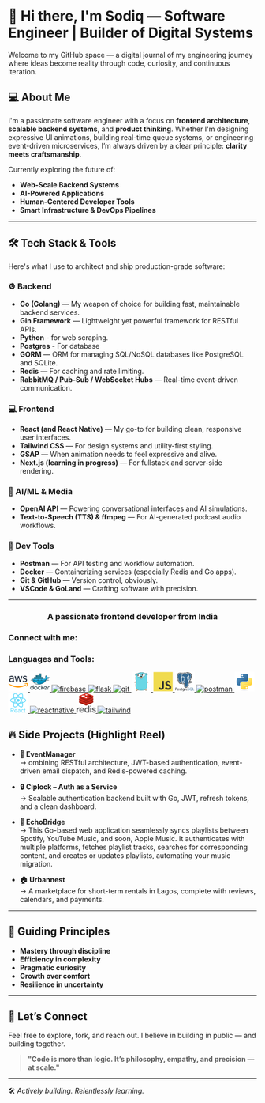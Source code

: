 # 👋 Hi there, I'm Sodiq — Software Engineer | Builder of Digital Systems

Welcome to my GitHub space — a digital journal of my engineering journey where ideas become reality through code, curiosity, and continuous iteration.

## 💻 About Me

I'm a passionate software engineer with a focus on **frontend architecture**, **scalable backend systems**, and **product thinking**. Whether I'm designing expressive UI animations, building real-time queue systems, or engineering event-driven microservices, I’m always driven by a clear principle: **clarity meets craftsmanship**.

Currently exploring the future of:

- **Web-Scale Backend Systems**  
- **AI-Powered Applications**  
- **Human-Centered Developer Tools**  
- **Smart Infrastructure & DevOps Pipelines**  

---

## 🛠️ Tech Stack & Tools

Here's what I use to architect and ship production-grade software:

### ⚙️ Backend

- **Go (Golang)** — My weapon of choice for building fast, maintainable backend services.
- **Gin Framework** — Lightweight yet powerful framework for RESTful APIs.
- **Python** - for web scraping.
- **Postgres** - For database
- **GORM** — ORM for managing SQL/NoSQL databases like PostgreSQL and SQLite.
- **Redis** — For caching and rate limiting.
- **RabbitMQ / Pub-Sub / WebSocket Hubs** — Real-time event-driven communication.

### 💻 Frontend

- **React (and React Native)** — My go-to for building clean, responsive user interfaces.
- **Tailwind CSS** — For design systems and utility-first styling.
- **GSAP** — When animation needs to feel expressive and alive.
- **Next.js (learning in progress)** — For fullstack and server-side rendering.

### 🧠 AI/ML & Media

- **OpenAI API** — Powering conversational interfaces and AI simulations.
- **Text-to-Speech (TTS) & ffmpeg** — For AI-generated podcast audio workflows.

### 🧰 Dev Tools

- **Postman** — For API testing and workflow automation.
- **Docker** — Containerizing services (especially Redis and Go apps).
- **Git & GitHub** — Version control, obviously.
- **VSCode & GoLand** — Crafting software with precision.

---

<h3 align="center">A passionate frontend developer from India</h3>

<h3 align="left">Connect with me:</h3>
<p align="left">
</p>

<h3 align="left">Languages and Tools:</h3>
<p align="left"> <a href="https://aws.amazon.com" target="_blank" rel="noreferrer"> <img src="https://raw.githubusercontent.com/devicons/devicon/master/icons/amazonwebservices/amazonwebservices-original-wordmark.svg" alt="aws" width="40" height="40"/> </a> <a href="https://www.docker.com/" target="_blank" rel="noreferrer"> <img src="https://raw.githubusercontent.com/devicons/devicon/master/icons/docker/docker-original-wordmark.svg" alt="docker" width="40" height="40"/> </a> <a href="https://firebase.google.com/" target="_blank" rel="noreferrer"> <img src="https://www.vectorlogo.zone/logos/firebase/firebase-icon.svg" alt="firebase" width="40" height="40"/> </a> <a href="https://flask.palletsprojects.com/" target="_blank" rel="noreferrer"> <img src="https://www.vectorlogo.zone/logos/pocoo_flask/pocoo_flask-icon.svg" alt="flask" width="40" height="40"/> </a> <a href="https://git-scm.com/" target="_blank" rel="noreferrer"> <img src="https://www.vectorlogo.zone/logos/git-scm/git-scm-icon.svg" alt="git" width="40" height="40"/> </a> <a href="https://golang.org" target="_blank" rel="noreferrer"> <img src="https://raw.githubusercontent.com/devicons/devicon/master/icons/go/go-original.svg" alt="go" width="40" height="40"/> </a> <a href="https://developer.mozilla.org/en-US/docs/Web/JavaScript" target="_blank" rel="noreferrer"> <img src="https://raw.githubusercontent.com/devicons/devicon/master/icons/javascript/javascript-original.svg" alt="javascript" width="40" height="40"/> </a> <a href="https://www.postgresql.org" target="_blank" rel="noreferrer"> <img src="https://raw.githubusercontent.com/devicons/devicon/master/icons/postgresql/postgresql-original-wordmark.svg" alt="postgresql" width="40" height="40"/> </a> <a href="https://postman.com" target="_blank" rel="noreferrer"> <img src="https://www.vectorlogo.zone/logos/getpostman/getpostman-icon.svg" alt="postman" width="40" height="40"/> </a> <a href="https://www.python.org" target="_blank" rel="noreferrer"> <img src="https://raw.githubusercontent.com/devicons/devicon/master/icons/python/python-original.svg" alt="python" width="40" height="40"/> </a> <a href="https://reactjs.org/" target="_blank" rel="noreferrer"> <img src="https://raw.githubusercontent.com/devicons/devicon/master/icons/react/react-original-wordmark.svg" alt="react" width="40" height="40"/> </a> <a href="https://reactnative.dev/" target="_blank" rel="noreferrer"> <img src="https://reactnative.dev/img/header_logo.svg" alt="reactnative" width="40" height="40"/> </a> <a href="https://redis.io" target="_blank" rel="noreferrer"> <img src="https://raw.githubusercontent.com/devicons/devicon/master/icons/redis/redis-original-wordmark.svg" alt="redis" width="40" height="40"/> </a> <a href="https://tailwindcss.com/" target="_blank" rel="noreferrer"> <img src="https://www.vectorlogo.zone/logos/tailwindcss/tailwindcss-icon.svg" alt="tailwind" width="40" height="40"/> </a> </p>


## 🔥 Side Projects (Highlight Reel)


- **🏥 EventManager**  
  → ombining RESTful architecture, JWT-based authentication, event-driven email dispatch, and Redis-powered caching.

- **🔒 Ciplock – Auth as a Service**  
  → Scalable authentication backend built with Go, JWT, refresh tokens, and a clean dashboard.

- **🌾 EchoBridge**  
  → This Go-based web application seamlessly syncs playlists between Spotify, YouTube Music, and soon, Apple Music. It authenticates with multiple platforms, fetches playlist tracks, searches for corresponding content, and creates or updates playlists, automating your music migration.

- **🏠 Urbannest**  
  → A marketplace for short-term rentals in Lagos, complete with reviews, calendars, and payments.

---

## 🎯 Guiding Principles

- **Mastery through discipline**
- **Efficiency in complexity**
- **Pragmatic curiosity**
- **Growth over comfort**
- **Resilience in uncertainty**

---

## 🤝 Let’s Connect

Feel free to explore, fork, and reach out. I believe in building in public — and building together.

> **"Code is more than logic. It’s philosophy, empathy, and precision — at scale."**

---

🛠️ *Actively building. Relentlessly learning.*

